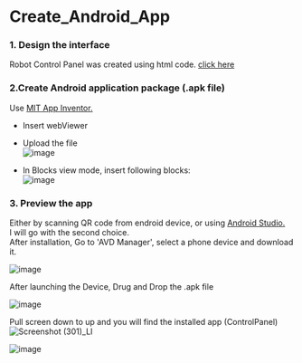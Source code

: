 # Create_Android_App  
### 1. Design the interface  
Robot Control Panel was created using html code. [click here](https://github.com/AmnahBukair/Design-robot-control-panel)  
### 2.Create Android application package (.apk file)  
Use [MIT App Inventor.](https://appinventor.mit.edu/)    
* Insert webViewer   
* Upload the file  
![image](https://user-images.githubusercontent.com/66624381/89358725-cbdaad80-d6cc-11ea-80ed-f2f61db9a3ac.png)   

* In Blocks view mode, insert following blocks:  
![image](https://user-images.githubusercontent.com/66624381/89358830-093f3b00-d6cd-11ea-98f8-10ee014a7fb3.png)    
  
### 3. Preview the app  
Either by scanning QR code from endroid device, or using [Android Studio.](https://developer.android.com/studio?hl=es)  
I will go with the second choice.  
After installation, Go to 'AVD Manager', select a phone device and download it.  

![image](https://user-images.githubusercontent.com/66624381/89360268-8b7d2e80-d6d0-11ea-9e96-441973994ff7.png) 

After launching the Device, Drug and Drop the .apk file  

![image](https://user-images.githubusercontent.com/66624381/89361051-e57ef380-d6d2-11ea-9b6e-fffaf44c419a.png)  

Pull screen down to up and you will find the installed app (ControlPanel)  
![Screenshot (301)_LI](https://user-images.githubusercontent.com/66624381/89362280-1e6c9780-d6d6-11ea-90ed-1827324b81f7.jpg)    
  

![image](https://user-images.githubusercontent.com/66624381/89363160-35ac8480-d6d8-11ea-9bd6-d1f44318e44e.png)
